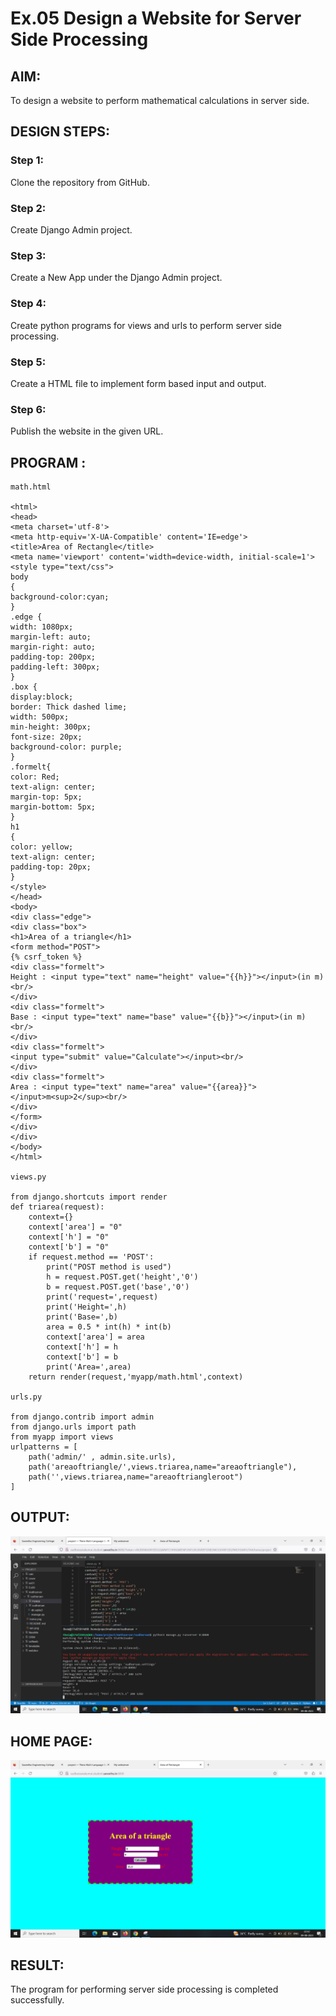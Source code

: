 # Ex.05 Design a Website for Server Side Processing

## AIM:
To design a website to perform mathematical calculations in server side.

## DESIGN STEPS:

### Step 1:
Clone the repository from GitHub.

### Step 2:
Create Django Admin project.

### Step 3:
Create a New App under the Django Admin project.

### Step 4:
Create python programs for views and urls to perform server side processing.

### Step 5:
Create a HTML file to implement form based input and output.

### Step 6:
Publish the website in the given URL.

## PROGRAM :
```
math.html

<html>
<head>
<meta charset='utf-8'>
<meta http-equiv='X-UA-Compatible' content='IE=edge'>
<title>Area of Rectangle</title>
<meta name='viewport' content='width=device-width, initial-scale=1'>
<style type="text/css">
body 
{
background-color:cyan;
}
.edge {
width: 1080px;
margin-left: auto;
margin-right: auto;
padding-top: 200px;
padding-left: 300px;
}
.box {
display:block;
border: Thick dashed lime;
width: 500px;
min-height: 300px;
font-size: 20px;
background-color: purple;
}
.formelt{
color: Red;
text-align: center;
margin-top: 5px;
margin-bottom: 5px;
}
h1
{
color: yellow;
text-align: center;
padding-top: 20px;
}
</style>
</head>
<body>
<div class="edge">
<div class="box">
<h1>Area of a triangle</h1>
<form method="POST">
{% csrf_token %}
<div class="formelt">
Height : <input type="text" name="height" value="{{h}}"></input>(in m)<br/>
</div>
<div class="formelt">
Base : <input type="text" name="base" value="{{b}}"></input>(in m)<br/>
</div>
<div class="formelt">
<input type="submit" value="Calculate"></input><br/>
</div>
<div class="formelt">
Area : <input type="text" name="area" value="{{area}}"></input>m<sup>2</sup><br/>
</div>
</form>
</div>
</div>
</body>
</html>

views.py

from django.shortcuts import render
def triarea(request):
    context={}
    context['area'] = "0"
    context['h'] = "0"
    context['b'] = "0"
    if request.method == 'POST':
        print("POST method is used")
        h = request.POST.get('height','0')
        b = request.POST.get('base','0')
        print('request=',request)
        print('Height=',h)
        print('Base=',b)
        area = 0.5 * int(h) * int(b)
        context['area'] = area
        context['h'] = h
        context['b'] = b
        print('Area=',area)
    return render(request,'myapp/math.html',context)    

urls.py

from django.contrib import admin
from django.urls import path
from myapp import views
urlpatterns = [
    path('admin/' , admin.site.urls),
    path('areaoftriangle/',views.triarea,name="areaoftriangle"),
    path('',views.triarea,name="areaoftriangleroot")
]
```

## OUTPUT:
![OUTPUT](./tom1.png)

## HOME PAGE:
![Home page](./tom2.png)

## RESULT:
The program for performing server side processing is completed successfully.
